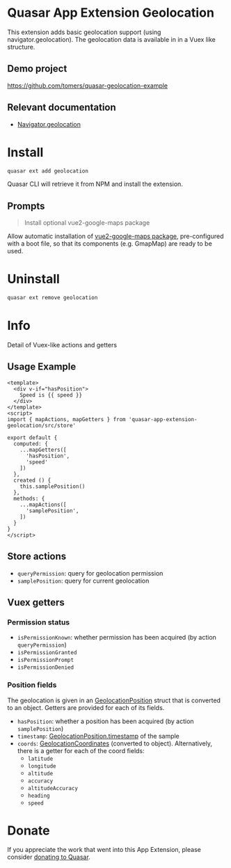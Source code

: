 Quasar App Extension Geolocation
===

This extension adds basic geolocation support (using navigator.geolocation).
The geolocation data is available in in a Vuex like structure.

## Demo project
https://github.com/tomers/quasar-geolocation-example

## Relevant documentation
- [Navigator.geolocation](https://developer.mozilla.org/en-US/docs/Web/API/Navigator/geolocation)

# Install
```bash
quasar ext add geolocation
```
Quasar CLI will retrieve it from NPM and install the extension.

## Prompts

> Install optional vue2-google-maps package

Allow automatic installation of [vue2-google-maps package](https://www.npmjs.com/package/vue2-google-maps),
pre-configured with a boot file, so that its components (e.g. GmapMap) are
ready to be used.

# Uninstall
```bash
quasar ext remove geolocation
```

# Info
Detail of Vuex-like actions and getters

## Usage Example
```vue
<template>
  <div v-if="hasPosition">
    Speed is {{ speed }}
  </div>
</template>
<script>
import { mapActions, mapGetters } from 'quasar-app-extension-geolocation/src/store'

export default {
  computed: {
    ...mapGetters([
      'hasPosition',
      'speed'
    ])
  },
  created () {
    this.samplePosition()
  },
  methods: {
    ...mapActions([
      'samplePosition',
    ])
  }
}
</script>

```

## Store actions
- `queryPermission`: query for geolocation permission
- `samplePosition`: query for current geolocation



## Vuex getters
### Permission status
- `isPermissionKnown`: whether permission has been acquired (by action `queryPermission`)
- `isPermissionGranted`
- `isPermissionPrompt`
- `isPermissionDenied`

### Position fields
The geolocation is given in an [GeolocationPosition](https://developer.mozilla.org/en-US/docs/Web/API/GeolocationPosition) struct that is converted to an object.
Getters are provided for each of its fields.

- `hasPosition`: whether a position has been acquired (by action `samplePosition`)
- `timestamp`: [GeolocationPosition.timestamp](https://developer.mozilla.org/en-US/docs/Web/API/GeolocationPosition/timestamp) of the sample
- `coords`: [GeolocationCoordinates](https://developer.mozilla.org/en-US/docs/Web/API/GeolocationCoordinates) (converted to object).
Alternatively, there is a getter for each of the coord fields:
    - `latitude`
    - `longitude`
    - `altitude`
    - `accuracy`
    - `altitudeAccuracy`
    - `heading`
    - `speed`

# Donate
If you appreciate the work that went into this App Extension, please consider [donating to Quasar](https://donate.quasar.dev).
